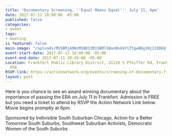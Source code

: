 ```yaml
---
title: 'Documentary Screening, ''Equal Means Equal'': July 11, 6pm'
date: 2017-07-11 18:00:00 -05:00
published: false
categories:
- event
tags:
- meeting
is featured: false
main-image: "/uploads/MV5BMjA0NzM5NDI3M15BMl5BanBnXkFtZTgwNDg1NjI2ODE@._V1_SY1000_CR0,0,675,1000_AL_.jpg"
event-start-date: 2017-07-11 18:00:00 -05:00
event-end-date: 2017-07-11 20:45:00 -05:00
Location: Frankfort Public Library District, 21119 S Pfeiffer Rd, Frankfort, IL 60423,
  USA
RSVP-link: https://actionnetwork.org/events/screening-of-documentary-film-equal-means-equal?source=facebook
layout: post
---
```


Here is you chance to see an award winning documentary about the importance of passing the ERA on July 11 in Frankfort. Admission is FREE  but you need a ticket to attend by RSVP the Action Network Link below.
Movie begins promptly at 6pm 

Sponsored by Indivisible South Suburban Chicago, Action for a Better Tomorrow South Suburbs, Southwest Suburban Activists, Democratic Women of the South Suburbs

 